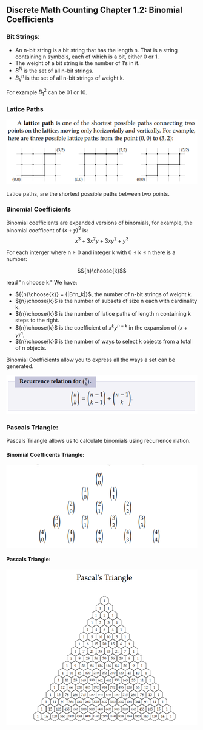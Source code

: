 ## Discrete Math Counting Chapter 1.2: Binomial Coefficients

### Bit Strings: 
- An n-bit string is a bit string that has the length n. That is a string containing n symbols, each of which is a bit, either 0 or 1.
- The weight of a bit string is the number of 1’s in it.
- $B^N$ is the set of all n-bit strings.
- $B^n_k$ is the set of all n-bit strings of weight k.

For example $B^2_1$ can be 01 or 10.

### Latice Paths
![Latice_Paths](image-2.png)

Latice paths, are the shortest possible paths between two points.

### Binomial Coefficients

Binomial coefficients are expanded versions of binomials, for example, the binomial coefficent of $(x+y)^3$ is: $$x^3 + 3x^2y + 3xy^2 + y^3$$

For each interger where n ≥ 0 and integer k with 0 ≤ k ≤ n there is a
number: 

$${n}\choose{k}$$

read "n choose k." We have:

* ${{n}\choose{k}} = {|B^n_k|}$, the number of n-bit strings of weight k.
* ${n}\choose{k}$ is the number of subsets of size n each with cardinality k. 
* ${n}\choose{k}$ is the number of latice paths of length n containing k steps
  to the right. 
* ${n}\choose{k}$ is the coefficient of ${x}^{k}{y}^{n-k}$ in the expansion of
  ${(x + y)}^n$. 
* ${n}\choose{k}$ is the number of ways to select k objects from a total of
  n objects. 

Binomial Coefficients allow you to express all the ways a set can be generated.

![Recurrence relation](image-4.png)

### Pascals Triangle:

Pascals Triangle allows us to calculate binomials using recurrence rlation.
#### Binomial Coefficents Triangle:
![Binomial_Coefficents_Triangle](image-5.png)

#### Pascals Triangle:
![Pascals_Triangle](image-6.png)